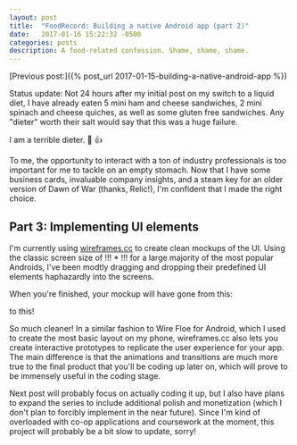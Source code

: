 ```yaml
---
layout: post
title:  "FoodRecord: Building a native Android app (part 2)"
date:   2017-01-16 15:22:32 -0500
categories: posts
description: A food-related confession. Shame, shame, shame.
---
```


[Previous post:]({% post_url 2017-01-15-building-a-native-android-app %})

Status update: Not 24 hours after my initial post on my switch to a liquid diet, I have already eaten 5 mini ham and cheese sandwiches, 2 mini spinach and cheese quiches, as well as some gluten free sandwiches. Any "dieter" worth their salt would say that this was a huge failure. 

I am a terrible dieter. 🍔 👍

To me, the opportunity to interact with a ton of industry professionals is too important for me to tackle on an empty stomach. Now that I have some business cards, invaluable company insights, and a steam key for an older version of Dawn of War (thanks, Relic!), I'm confident that I made the right choice.

## Part 3: Implementing UI elements

I'm currently using [wireframes.cc](http://www.wireframes.cc) to create clean mockups of the UI. Using the classic screen size of !!! * !!! for a large majority of the most popular Androids, I've been modtly dragging and dropping their predefined UI elements haphazardly into the screens.

When you're finished, your mockup will have gone from this:

to this!

So much cleaner! In a similar fashion to Wire Floe for Android, which I used to create the most basic layout on my phone, wireframes.cc also lets you create interactive prototypes to replicate the user experience for your app. The main difference is that the animations and transitions are much more true to the final product that you'll be coding up later on, which will prove to be immensely useful in the coding stage.

Next post will probably focus on actually coding it up, but I also have plans to expand the series to include additional polish and monetization (which I don't plan to forcibly implement in the near future). Since I'm kind of overloaded with co-op applications and coursework at the moment, this project will probably be a bit slow to update, sorry!
